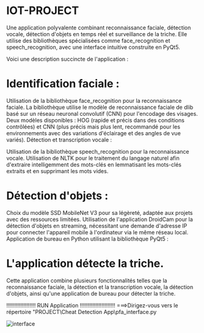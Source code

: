 # IOT-PROJECT
Une application polyvalente combinant reconnaissance faciale, détection vocale, détection d'objets en temps réel et surveillance de la triche. Elle utilise des bibliothèques spécialisées comme face_recognition et speech_recognition, avec une interface intuitive construite en PyQt5.

Voici une description succincte de l'application :

# Identification faciale :

Utilisation de la bibliothèque face_recognition pour la reconnaissance faciale.
La bibliothèque utilise le modèle de reconnaissance faciale de dlib basé sur un réseau neuronal convolutif (CNN) pour l'encodage des visages.
Deux modèles disponibles : HOG (rapide et précis dans des conditions contrôlées) et CNN (plus précis mais plus lent, recommandé pour les environnements avec des variations d'éclairage et des angles de vue variés).
Détection et transcription vocale :

Utilisation de la bibliothèque speech_recognition pour la reconnaissance vocale.
Utilisation de NLTK pour le traitement du langage naturel afin d'extraire intelligemment des mots-clés en lemmatisant les mots-clés extraits et en supprimant les mots vides.
# Détection d'objets :

Choix du modèle SSD MobileNet V3 pour sa légèreté, adaptée aux projets avec des ressources limitées.
Utilisation de l'application DroidCam pour la détection d'objets en streaming, nécessitant une demande d'adresse IP pour connecter l'appareil mobile à l'ordinateur via le même réseau local.
Application de bureau en Python utilisant la bibliothèque PyQt5 :

# L'application détecte la triche.
Cette application combine plusieurs fonctionnalités telles que la reconnaissance faciale, la détection et la transcription vocale, la détection d'objets, ainsi qu'une application de bureau pour détecter la triche.

!!!!!!!!!!!!!!!!!!!  RUN Application !!!!!!!!!!!!!!!!!!!!!!!
===>Dirigez-vous vers le répertoire "PROJECT\Cheat Detection App\pfa_interface.py


![interface](https://github.com/Bouibauan-Mohamed/IOT-PROJECT/assets/102635115/cc9898a8-3ecf-4071-b88d-cefad5438291)
